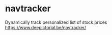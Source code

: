 # navtracker
Dynamically track personalized list of stock prices
https://www.deepictorial.be/navtracker/
